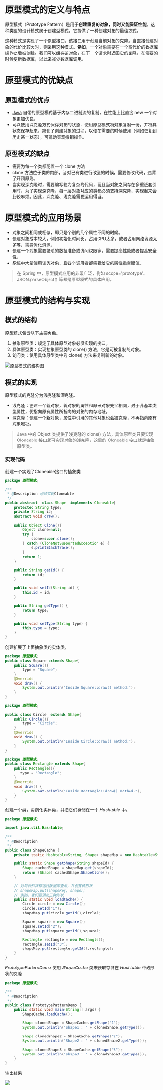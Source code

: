 

# 原型模式的定义与特点

原型模式（Prototype Pattern）是用于**创建重复的对象，同时又能保证性能**。这种类型的设计模式属于创建型模式，它提供了一种创建对象的最佳方式。

这种模式是实现了一个原型接口，该接口用于创建当前对象的克隆。当直接创建对象的代价比较大时，则采用这种模式。**例如**，一个对象需要在一个高代价的数据库操作之后被创建。我们可以缓存该对象，在下一个请求时返回它的克隆，在需要的时候更新数据库，以此来减少数据库调用。

# 原型模式的优缺点

## 原型模式的优点

- [Java](http://c.biancheng.net/java/) 自带的原型模式基于内存二进制流的复制，在性能上比直接 new 一个对象更加优良。
- 可以使用深克隆方式保存对象的状态，使用原型模式将对象复制一份，并将其状态保存起来，简化了创建对象的过程，以便在需要的时候使用（例如恢复到历史某一状态），可辅助实现撤销操作。

## 原型模式的缺点

- 需要为每一个类都配置一个 clone 方法
- clone 方法位于类的内部，当对已有类进行改造的时候，需要修改代码，违背了开闭原则。
- 当实现深克隆时，需要编写较为复杂的代码，而且当对象之间存在多重嵌套引用时，为了实现深克隆，每一层对象对应的类都必须支持深克隆，实现起来会比较麻烦。因此，深克隆、浅克隆需要运用得当。

# 原型模式的应用场景

- 对象之间相同或相似，即只是个别的几个属性不同的时候。
- 创建对象成本较大，例如初始化时间长，占用CPU太多，或者占用网络资源太多等，需要优化资源。
- 创建一个对象需要繁琐的数据准备或访问权限等，需要提高性能或者提高安全性。
- 系统中大量使用该类对象，且各个调用者都需要给它的属性重新赋值。

> 在 Spring 中，原型模式应用的非常广泛，例如 scope='prototype'、JSON.parseObject() 等都是原型模式的具体应用。

# 原型模式的结构与实现

##  模式的结构

原型模式包含以下主要角色。

1. 抽象原型类：规定了具体原型对象必须实现的接口。
2. 具体原型类：实现抽象原型类的 clone() 方法，它是可被复制的对象。
3. 访问类：使用具体原型类中的 clone() 方法来复制新的对象。

![原型模式的结构图](https://gitee.com/CNRF/image/raw/master/img/20210304141905.png)

## 模式的实现

原型模式的克隆分为浅克隆和深克隆。

- 浅克隆：创建一个新对象，新对象的属性和原来对象完全相同，对于非基本类型属性，仍指向原有属性所指向的对象的内存地址。
- 深克隆：创建一个新对象，属性中引用的其他对象也会被克隆，不再指向原有对象地址。

> Java 中的 Object 类提供了浅克隆的 clone() 方法，具体原型类只要实现 Cloneable 接口就可实现对象的浅克隆，这里的 Cloneable 接口就是抽象原型类。

### 实现代码

创建一个实现了Cloneable接口的抽象类

```java
package 原型模式;

/**
 * @Description 必须实现Cloneable
 */
public abstract  class Shape  implements Cloneable{
    protected String type;
    private String id;
    abstract void draw();

    public Object Clone(){
        Object clone=null;
        try {
            clone=super.clone();
        } catch (CloneNotSupportedException e) {
            e.printStackTrace();
        }
        return 1;
    }

    public String getId() {
        return id;
    }

    public void setId(String id) {
        this.id = id;
    }

    public String getType() {
        return type;
    }

    public void setType(String type) {
        this.type = type;
    }
}


```



创建扩展了上面抽象类的实体类。

```java
package 原型模式;
public class Square extends Shape{
    public Square(){
        type = "Square";
    }
    @Override
    void draw() {
        System.out.println("Inside Square::draw() method.");
    }
}

```

```java
package 原型模式;

public class Circle  extends Shape{
    public Circle(){
        type = "Circle";
    }
    @Override
    void draw() {
        System.out.println("Inside Circle::draw() method.");
    }
}

```

```java
package 原型模式;
public class Rectangle extends Shape{
    public Rectangle(){
       type = "Rectangle";
    }
    @Override
    void draw() {
        System.out.println("Inside Rectangle::draw() method.");
    }
}

```



创建一个类，实例化实体类，并把它们存储在一个 *Hashtable* 中。

```java
package 原型模式;

import java.util.Hashtable;

/**
 * @Description
 */
public class ShapeCache {
    private static Hashtable<String, Shape> shapeMap = new Hashtable<String, Shape>();

    public static Shape getShape(String shapeId) {
        Shape cachedShape = shapeMap.get(shapeId);
        return (Shape) cachedShape.ShapeClone();
    }

    // 对每种形状都运行数据库查询，并创建该形状
    // shapeMap.put(shapeKey, shape);
    // 例如，我们要添加三种形状
    public static void loadCache() {
        Circle circle = new Circle();
        circle.setId("1");
        shapeMap.put(circle.getId(),circle);

        Square square = new Square();
        square.setId("2");
        shapeMap.put(square.getId(),square);

        Rectangle rectangle = new Rectangle();
        rectangle.setId("3");
        shapeMap.put(rectangle.getId(),rectangle);
    }
}

```

*PrototypePatternDemo* 使用 *ShapeCache* 类来获取存储在 *Hashtable* 中的形状的克隆

```java
package 原型模式;

/**
 * @Description
 */
public class PrototypePatternDemo {
    public static void main(String[] args) {
        ShapeCache.loadCache();

        Shape clonedShape = ShapeCache.getShape("1");
        System.out.println("Shape1 : " + clonedShape.getType());

        Shape clonedShape2 = ShapeCache.getShape("2");
        System.out.println("Shape2 : " + clonedShape2.getType());

        Shape clonedShape3 = ShapeCache.getShape("3");
        System.out.println("Shape3 : " + clonedShape3.getType());
    }
}


```

输出结果

![](https://gitee.com/CNRF/image/raw/master/img/20210304120514.png)